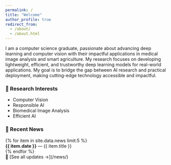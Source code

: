 ```yaml
---
permalink: /
title: "Welcome"
author_profile: true
redirect_from: 
  - /about/
  - /about.html
---
```


I am a computer science graduate, passionate about advancing deep learning and computer vision with their impactful applications in medical image analysis and smart agriculture. My research focuses on developing lightweight, efficient, and trustworthy deep learning models for real-world applications. My goal is to bridge the gap between AI research and practical deployment, making cutting-edge technology accessible and impactful.

### 🔬 Research Interests
- Computer Vision
- Responsible AI
- Biomedical Image Analysis
- Efficient AI

### 📢 Recent News  
<div class="news-container">
{% for item in site.data.news limit:5 %}
  <div class="news-item"> <b>{{ item.date }}</b> — {{ item.title }} </div>
{% endfor %}
</div>
🔗 [See all updates →](/news/)


